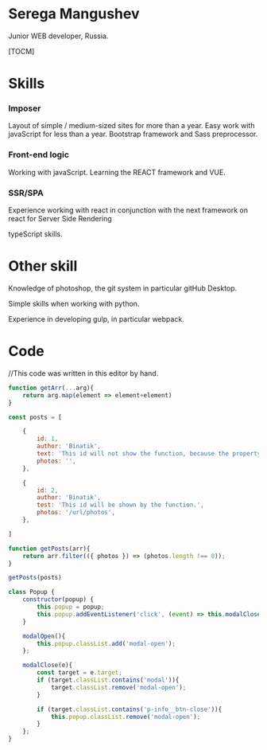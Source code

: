 # Serega Mangushev  
Junior WEB developer, Russia.

[TOCM]

# Skills 
### Imposer 

Layout of simple / medium-sized sites for more than a year. Easy work with javaScript for less than a year. 
Bootstrap framework and Sass preprocessor.
 
### Front-end logic 

Working with javaScript. Learning the REACT framework and VUE.

### SSR/SPA   
 
Experience working with react in conjunction with the next framework on react for 
Server Side Rendering 

typeScript skills.

# Other skill   

Knowledge of photoshop, the git system in particular gitHub Desktop.  

Simple skills when working with python.  

Experience in developing gulp, in particular webpack.  

# Code 
 
//This code was written in this editor by hand.  

```js
function getArr(...arg){
    return arg.map(element => element+element)
} 

```   

```js
const posts = [

    {
        id: 1,
        author: 'Binatik',
        text: 'This id will not show the function, because the property is an empty string.',
        photos: '',
    },

    {
        id: 2,
        author: 'Binatik',
        test: 'This id will be shown by the function.',
        photos: '/url/photos',
    },

]

function getPosts(arr){
    return arr.filter(({ photos }) => (photos.length !== 0));
}

getPosts(posts)

```    

```js
class Popup {
    constructor(popup) {
        this.popup = popup;
        this.popup.addEventListener('click', (event) => this.modalClose(event));
    }

    modalOpen(){
        this.popup.classList.add('modal-open');
    };

    modalClose(e){
        const target = e.target;
        if (target.classList.contains('modal')){
            target.classList.remove('modal-open');
        }

        if (target.classList.contains('p-info__btn-close')){
            this.popup.classList.remove('modal-open');
        }
    };
}
```  









